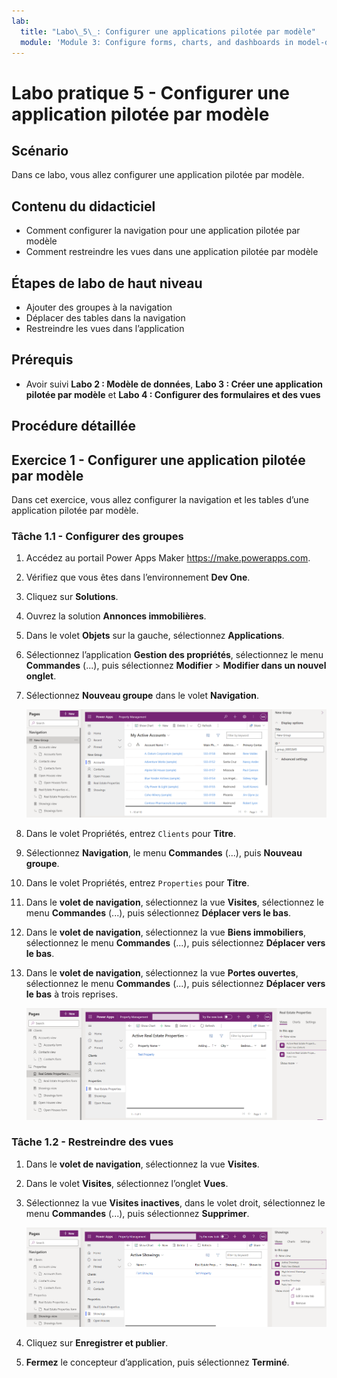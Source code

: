 ```yaml
---
lab:
  title: "Labo\_5\_: Configurer une applications pilotée par modèle"
  module: 'Module 3: Configure forms, charts, and dashboards in model-driven apps'
---
```


# Labo pratique 5 - Configurer une application pilotée par modèle

## Scénario

Dans ce labo, vous allez configurer une application pilotée par modèle.

## Contenu du didacticiel

- Comment configurer la navigation pour une application pilotée par modèle
- Comment restreindre les vues dans une application pilotée par modèle

## Étapes de labo de haut niveau

- Ajouter des groupes à la navigation
- Déplacer des tables dans la navigation
- Restreindre les vues dans l’application
  
## Prérequis

- Avoir suivi **Labo 2 : Modèle de données**, **Labo 3 : Créer une application pilotée par modèle** et **Labo 4 : Configurer des formulaires et des vues**

## Procédure détaillée

## Exercice 1 - Configurer une application pilotée par modèle

Dans cet exercice, vous allez configurer la navigation et les tables d’une application pilotée par modèle.

### Tâche 1.1 - Configurer des groupes

1. Accédez au portail Power Apps Maker <https://make.powerapps.com>.

1. Vérifiez que vous êtes dans l’environnement **Dev One**.

1. Cliquez sur **Solutions**.

1. Ouvrez la solution **Annonces immobilières**.

1. Dans le volet **Objets** sur la gauche, sélectionnez **Applications**.

1. Sélectionnez l’application **Gestion des propriétés**, sélectionnez le menu **Commandes** (...), puis sélectionnez **Modifier** > **Modifier dans un nouvel onglet**.

1. Sélectionnez **Nouveau groupe** dans le volet **Navigation**.

    ![Capture d’écran d’un groupe d’applications pilotées par modèle.](../media/mda-group.png)

1. Dans le volet Propriétés, entrez `Clients` pour **Titre**.

1. Sélectionnez **Navigation**, le menu **Commandes** (...), puis **Nouveau groupe**.

1. Dans le volet Propriétés, entrez `Properties` pour **Titre**.

1. Dans le **volet de navigation**, sélectionnez la vue **Visites**, sélectionnez le menu **Commandes** (...), puis sélectionnez **Déplacer vers le bas**.

1. Dans le **volet de navigation**, sélectionnez la vue **Biens immobiliers**, sélectionnez le menu **Commandes** (...), puis sélectionnez **Déplacer vers le bas**.

1. Dans le **volet de navigation**, sélectionnez la vue **Portes ouvertes**, sélectionnez le menu **Commandes** (...), puis sélectionnez **Déplacer vers le bas** à trois reprises.

    ![Capture d’écran du concepteur d’application pilotée par modèle avec illustration de la navigation.](../media/mda-navigation.png)

### Tâche 1.2 - Restreindre des vues

1. Dans le **volet de navigation**, sélectionnez la vue **Visites**.

1. Dans le volet **Visites**, sélectionnez l’onglet **Vues**.

1. Sélectionnez la vue **Visites inactives**, dans le volet droit, sélectionnez le menu **Commandes** (...), puis sélectionnez **Supprimer**.

    ![Capture d’écran de la suppression d’une vue dans le concepteur d’application pilotée par modèle.](../media/mda-remove-view.png)

1. Cliquez sur **Enregistrer et publier**.

1. **Fermez** le concepteur d’application, puis sélectionnez **Terminé**.
